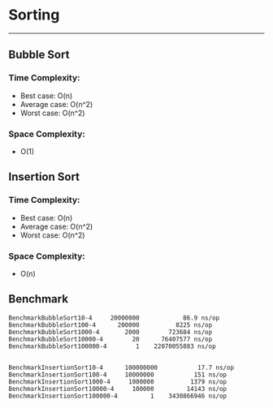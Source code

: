 # Sorting
---
## Bubble Sort
### Time Complexity:

- Best case: O(n)
- Average case: O(n^2)
- Worst case: O(n^2)

### Space Complexity:

- O(1)

## Insertion Sort

### Time Complexity:

- Best case: O(n) 
- Average case: O(n^2)
- Worst case: O(n^2)

### Space Complexity:

- O(n)


## Benchmark

    BenchmarkBubbleSort10-4    	20000000	        86.9 ns/op
    BenchmarkBubbleSort100-4   	  200000	      8225 ns/op
    BenchmarkBubbleSort1000-4  	    2000	    723684 ns/op
    BenchmarkBubbleSort10000-4 	      20	  76407577 ns/op
    BenchmarkBubbleSort100000-4	       1	22070055883 ns/op
    
    
    BenchmarkInsertionSort10-4    	100000000	        17.7 ns/op
    BenchmarkInsertionSort100-4   	10000000	       151 ns/op
    BenchmarkInsertionSort1000-4  	 1000000	      1379 ns/op
    BenchmarkInsertionSort10000-4 	  100000	     14143 ns/op
    BenchmarkInsertionSort100000-4	       1	3430866946 ns/op
